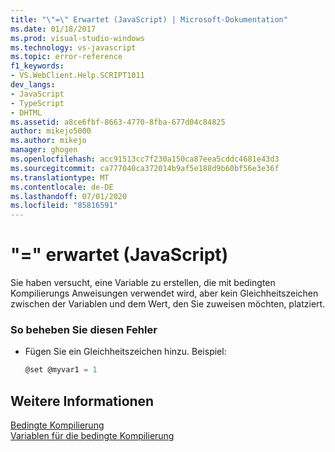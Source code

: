```yaml
---
title: "\"=\" Erwartet (JavaScript) | Microsoft-Dokumentation"
ms.date: 01/18/2017
ms.prod: visual-studio-windows
ms.technology: vs-javascript
ms.topic: error-reference
f1_keywords:
- VS.WebClient.Help.SCRIPT1011
dev_langs:
- JavaScript
- TypeScript
- DHTML
ms.assetid: a8ce6fbf-8663-4770-8fba-677d04c84825
author: mikejo5000
ms.author: mikejo
manager: ghogen
ms.openlocfilehash: acc91513cc7f230a150ca87eea5cddc4681e43d3
ms.sourcegitcommit: ca777040ca372014b9af5e188d9b60bf56e3e36f
ms.translationtype: MT
ms.contentlocale: de-DE
ms.lasthandoff: 07/01/2020
ms.locfileid: "85816591"
---
```

# <a name="expected--javascript"></a>"=" erwartet (JavaScript)
Sie haben versucht, eine Variable zu erstellen, die mit bedingten Kompilierungs Anweisungen verwendet wird, aber kein Gleichheitszeichen zwischen der Variablen und dem Wert, den Sie zuweisen möchten, platziert.  
  
### <a name="to-correct-this-error"></a>So beheben Sie diesen Fehler  
  
- Fügen Sie ein Gleichheitszeichen hinzu. Beispiel:  
  
    ```JavaScript  
    @set @myvar1 = 1  
    ```  
  
## <a name="see-also"></a>Weitere Informationen  
 [Bedingte Kompilierung](../../javascript/advanced/conditional-compilation-javascript.md)   
 [Variablen für die bedingte Kompilierung](../../javascript/advanced/conditional-compilation-variables-javascript.md)